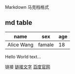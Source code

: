 Markdown 马克档格式

## md table
| name | sex | age |
|-|-|-|
| Alice Wang | famale | 18
Hello World text...

链接<a></a>
[链接文字](https://127.0.0.1)
[百度官网](https://www.baidu.com)
